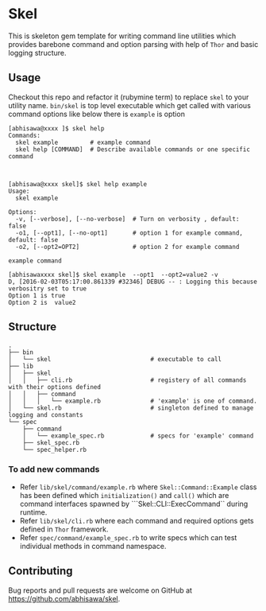 # Skel

This is skeleton gem template for writing command line utilities which provides barebone command and option parsing with help of `Thor` and basic logging structure.


## Usage

Checkout this repo and refactor it (rubymine term) to replace ``skel`` to your utility name. ``bin/skel`` is top level executable which get called with various command options like below there is ``example`` is option

```
[abhisawa@xxxx ]$ skel help
Commands:
  skel example         # example command
  skel help [COMMAND]  # Describe available commands or one specific command
  


[abhisawa@xxxx skel]$ skel help example
Usage:
  skel example

Options:
  -v, [--verbose], [--no-verbose]  # Turn on verbosity , default: false
  -o1, [--opt1], [--no-opt1]       # option 1 for example command, default: false
  -o2, [--opt2=OPT2]               # option 2 for example command

example command  

[abhisawaxxxx skel]$ skel example  --opt1  --opt2=value2 -v
D, [2016-02-03T05:17:00.861339 #32346] DEBUG -- : Logging this because verbositry set to true
Option 1 is true
Option 2 is  value2

```

## Structure

```
.
├── bin
│   └── skel                            # executable to call
├── lib
│   ├── skel
│   │   ├── cli.rb                      # registery of all commands with their options defined
│   │   ├── command
│   │   │   └── example.rb              # 'example' is one of command.  
│   └── skel.rb                         # singleton defined to manage logging and constants
└── spec
    ├── command
    │   └── example_spec.rb             # specs for 'example' command
    ├── skel_spec.rb 
    └── spec_helper.rb
```

### To add new commands
- Refer ``lib/skel/command/example.rb`` where ``Skel::Command::Example`` class has been defined which ``initialization()`` and ``call()`` which are command interfaces spawned by ```Skel::CLI::ExecCommand`` during runtime.
- Refer ``lib/skel/cli.rb`` where each command and required options gets defined in ``Thor`` framework.
- Refer ``spec/command/example_spec.rb`` to write specs which can test individual methods in command namespace.


## Contributing

Bug reports and pull requests are welcome on GitHub at https://github.com/abhisawa/skel.

